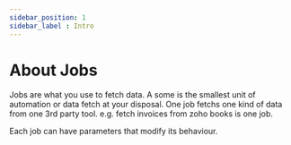 ```yaml
---
sidebar_position: 1
sidebar_label : Intro
---
```

# About Jobs

Jobs are what you use to fetch data. A some is the smallest unit of automation or data fetch at your disposal. One job fetchs one kind of data from one 3rd party tool. e.g. fetch invoices from zoho books is one job. 

Each job can have parameters that modify its behaviour. 

